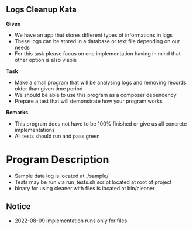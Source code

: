 Logs Cleanup Kata
-----------------

**Given**
- We have an app that stores different types of informations in logs
- These logs can be stored in a database or text file depending on our needs
- For this task please focus on one implementation having in mind that other option is also viable


**Task**
- Make a small program that will be analysing logs and removing records older than given time period
- We should be able to use this program as a composer dependency
- Prepare a test that will demonstrate how your program works


**Remarks**
- This program does not have to be 100% finished or give us all concrete implementations
- All tests should run and pass green


Program Description
===

* Sample data log is located at ./sample/  
* Tests may be run via run_tests.sh script located at root of project  
* binary for using cleaner with files is located at bin/cleaner  

Notice
---
- 2022-08-09 implementation runs only for files  